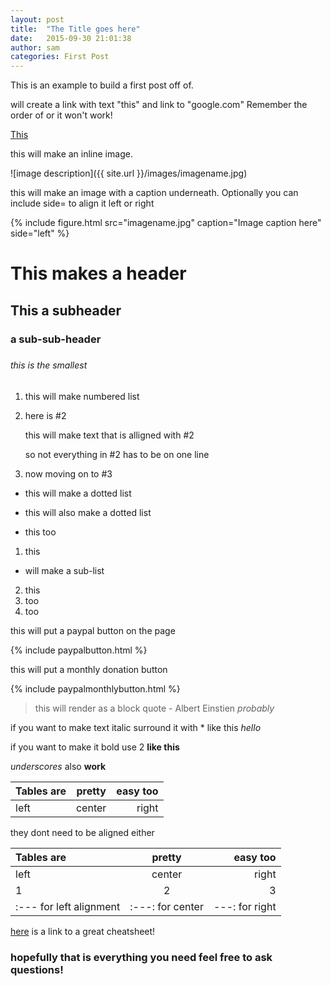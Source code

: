 ```yaml
---
layout: post
title:  "The Title goes here"
date:   2015-09-30 21:01:38
author: sam
categories: First Post
---
```


This is an example to build a first post off of.

will create a link with text "this" and link to "google.com" Remember the order of []() or it won't work!

[This](http://google.com) 

this will make an inline image.

![image description]({{ site.url }}/images/imagename.jpg) 

this will make an image with a caption underneath. 
Optionally you can include side= to align it left or right

{% include figure.html src="imagename.jpg" caption="Image caption here" side="left" %} 

# This makes a header

## This a subheader

### a sub-sub-header

####

#####

###### this is the smallest

1. this will make numbered list
2. here is #2

   this will make text that is alligned with #2

   so not everything in #2 has to be on one line

3. now moving on to #3

* this will make a dotted list
- this will also make a dotted list
+ this too

1. this
  * will make a sub-list

2. this 
  1. too
  2. too

this will put a paypal button on the page

{% include paypalbutton.html %} 

this will put a monthly donation button

{% include paypalmonthlybutton.html %} 

> this will render as a block quote
> \- Albert Einstien *probably*

if you want to make text italic surround it with * like this *hello*

if you want to make it bold use 2 **like this**

_underscores_ also __work__

|Tables are| pretty | easy too |
|:---------|:------:|---------:|
| left     | center | right    |

they dont need to be aligned either

|Tables are| pretty | easy too |
|:----|:----:|-------:|
| left        | center |   right    |
|1|2|3|
|\:--- for left alignment| \:---: for center | \---: for right|

[here](https://github.com/adam-p/markdown-here/wiki/Markdown-Here-Cheatsheet#lists) is a link to a great cheatsheet!

### hopefully that is everything you need feel free to ask questions!

